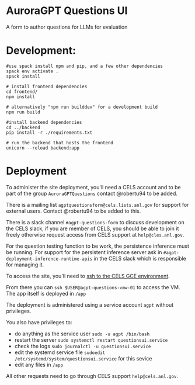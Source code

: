 # AuroraGPT Questions UI

A form to author questions for LLMs for evaluation

# Development: 

```
#use spack install npm and pip, and a few other dependencies
spack env activate .
spack install

# install frontend dependencies
cd frontend/
npm install

# alternatively "npm run builddev" for a development build
npm run build

#install backend dependencies
cd ../backend
pip install -r ./requirements.txt

# run the backend that hosts the frontend
unicorn --reload backend:app
```

# Deployment

To administer the site deployment, you'll need a CELS account and to be part of the group
`AuroraGPTQuestions` contact @robertu94 to be added.

There is a mailing list `agptquestionsform@cels.lists.anl.gov` for support for
external users.  Contact @robertu94 to be added to this.

There is a slack channel `#agpt-questions-form` to discuss development on the
CELS slack, if you are member of CELS, you should be able to join it freely
otherwise request access from CELS support at `help@cles.anl.gov`.

For the question testing function to be work, the persistence inference must be
running.  For support for the persistent inference server ask in
`#agpt-deployment-inference-runtime-apis` in the CELS slack which is
responsible for managing it.

To access the site, you'll need to [ssh to the CELS GCE environment](https://help.cels.anl.gov/docs/linux/ssh/).

From there you can `ssh $USER@agpt-questions-vmw-01` to access the VM. The app itself is deployed in `/app`

The deployment is administered using a service account `agpt` without privileges.

You also have privileges to:

+ do anything as the service user `sudo -u agpt /bin/bash`
+ restart the server `sudo systemctl restart questionsui.service`
+ check the logs `sudo journalctl -u questionsui.service`
+ edit the systemd service file `sudoedit /etc/systemd/system/questionsui.service` for this sevice
+ edit any files in `/app`

All other requests need to go through CELS support `help@cels.anl.gov`.

